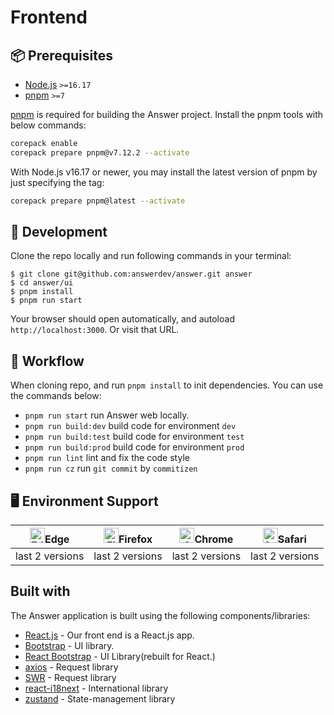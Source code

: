 ---
---

# Frontend
## 📦 Prerequisites

- [Node.js](https://nodejs.org/) `>=16.17`
- [pnpm](https://pnpm.io/) `>=7`

[pnpm](https://pnpm.io/) is required for building the Answer project. Install the pnpm tools with below commands:

```bash
corepack enable
corepack prepare pnpm@v7.12.2 --activate
```

With Node.js v16.17 or newer, you may install the latest version of pnpm by just specifying the tag:

```bash
corepack prepare pnpm@latest --activate
```

## 🔨 Development

Clone the repo locally and run following commands in your terminal:

```shell
$ git clone git@github.com:answerdev/answer.git answer
$ cd answer/ui
$ pnpm install
$ pnpm run start
```

Your browser should open automatically, and autoload `http://localhost:3000`. Or visit that URL.

## 👷 Workflow

When cloning repo, and run `pnpm install` to init dependencies. You can use the commands below:

- `pnpm run start` run Answer web locally.
- `pnpm run build:dev` build code for environment `dev`
- `pnpm run build:test` build code for environment `test`
- `pnpm run build:prod` build code for environment `prod`
- `pnpm run lint` lint and fix the code style
- `pnpm run cz` run `git commit` by `commitizen`

## 🖥 Environment Support

| [<img src="https://raw.githubusercontent.com/alrra/browser-logos/master/src/edge/edge_48x48.png" alt="Edge" width="24px" height="24px" />](http://godban.github.io/browsers-support-badges/)Edge | [<img src="https://raw.githubusercontent.com/alrra/browser-logos/master/src/firefox/firefox_48x48.png" alt="Firefox" width="24px" height="24px" />](http://godban.github.io/browsers-support-badges/)Firefox | [<img src="https://raw.githubusercontent.com/alrra/browser-logos/master/src/chrome/chrome_48x48.png" alt="Chrome" width="24px" height="24px" />](http://godban.github.io/browsers-support-badges/)Chrome | [<img src="https://raw.githubusercontent.com/alrra/browser-logos/master/src/safari/safari_48x48.png" alt="Safari" width="24px" height="24px" />](http://godban.github.io/browsers-support-badges/)Safari |
| ---------------------------------------------------------------------------------------------------------------------------------------------------------------------------------------------------- | ---------------------------------------------------------------------------------------------------------------------------------------------------------------------------------------------------------------- | ------------------------------------------------------------------------------------------------------------------------------------------------------------------------------------------------------------ | ------------------------------------------------------------------------------------------------------------------------------------------------------------------------------------------------------------ |
| last 2 versions                                                                                                                                                                                          | last 2 versions                                                                                                                                                                                                  | last 2 versions                                                                                                                                                                                              | last 2 versions                                                                                                                                                                                              |

## Built with

The Answer application is built using the following components/libraries:

- [React.js](https://reactjs.org/) - Our front end is a React.js app.
- [Bootstrap](https://getbootstrap.com/) - UI library.
- [React Bootstrap](https://react-bootstrap.github.io/) - UI Library(rebuilt for React.)
- [axios](https://github.com/axios/axios) - Request library
- [SWR](https://swr.bootcss.com/) - Request library
- [react-i18next](https://react.i18next.com/) - International library
- [zustand](https://github.com/pmndrs/zustand) - State-management library
